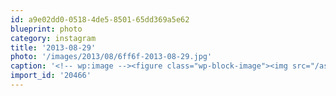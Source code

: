 ```yaml
---
id: a9e02dd0-0518-4de5-8501-65dd369a5e62
blueprint: photo
category: instagram
title: '2013-08-29'
photo: '/images/2013/08/6ff6f-2013-08-29.jpg'
caption: '<!-- wp:image --><figure class="wp-block-image"><img src="/assets/images/2013/08/6ff6f-2013-08-29.jpg" /></figure><!-- /wp:image --><!-- wp:paragraph --><p>Another great sunset in the Okanagan</p><!-- /wp:paragraph -->'
import_id: '20466'
---
```

